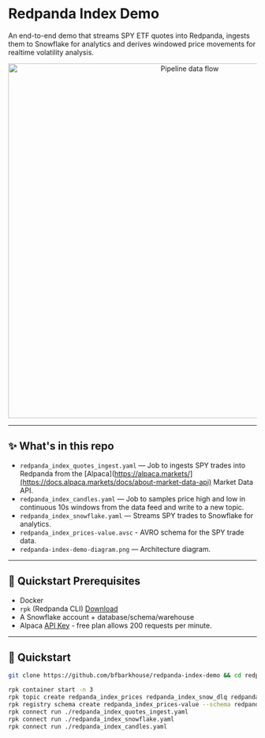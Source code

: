 # Redpanda Index Demo

An end-to-end demo that streams SPY ETF quotes into Redpanda, ingests them to Snowflake for analytics and derives windowed price movements for realtime volatility analysis. 

<p align="center">
  <img src="./redpanda-index-demo-diagram.png" alt="Pipeline data flow" width="720">
</p>

---

## ✨ What's in this repo

- `redpanda_index_quotes_ingest.yaml` — Job to ingests SPY trades into Redpanda from the [Alpaca](https://alpaca.markets/](https://docs.alpaca.markets/docs/about-market-data-api) Market Data API. 
- `redpanda_index_candles.yaml` — Job to samples price high and low in continuous 10s windows from the data feed and write to a new topic. 
- `redpanda_index_snowflake.yaml` — Streams SPY trades to Snowflake for analytics. 
- `redpanda_index_prices-value.avsc` - AVRO schema for the SPY trade data.
- `redpanda-index-demo-diagram.png` — Architecture diagram. 

---

## 🧱 Quickstart Prerequisites

- Docker
- `rpk` (Redpanda CLI) [Download](https://docs.redpanda.com/current/get-started/rpk-install/)
- A Snowflake account + database/schema/warehouse
- Alpaca [API Key](https://docs.alpaca.markets/docs/about-market-data-api#authentication) - free plan allows 200 requests per minute.

---

## 🚀 Quickstart

```bash
git clone https://github.com/bfbarkhouse/redpanda-index-demo && cd redpanda-index-demo
```
```bash
rpk container start -n 3
rpk topic create redpanda_index_prices redpanda_index_snow_dlq redpanda_index_candles
rpk registry schema create redpanda_index_prices-value --schema redpanda_index_prices-value.avsc
rpk connect run ./redpanda_index_quotes_ingest.yaml
rpk connect run ./redpanda_index_snowflake.yaml
rpk connect run ./redpanda_index_candles.yaml
```
